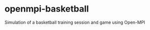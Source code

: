 openmpi-basketball
==================

Simulation of a basketball training session and game using Open-MPI